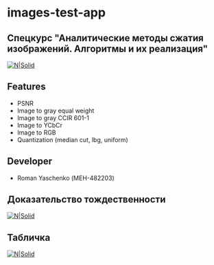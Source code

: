 # images-test-app
## Спецкурс "Аналитические методы сжатия изображений. Алгоритмы и их реализация"

[![N|Solid](https://rq-dev.github.io/images-test-app/icons/icons8-image.ico)](https://github.com/rq-dev)

## Features

- PSNR
- Image to gray equal weight
- Image to gray CCIR 601-1
- Image to YCbCr
- Image to RGB
- Quantization (median cut, lbg, uniform)

## Developer

- Roman Yaschenko (МЕН-482203)

## Доказательство тождественности
[![N|Solid](https://rq-dev.github.io/images-test-app/matr.jpg)](https://rq-dev.github.io/images-test-app/matr.jpg)

## Табличка
[![N|Solid](https://rq-dev.github.io/images-test-app/table.png)](https://rq-dev.github.io/images-test-app/table.png)